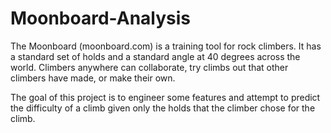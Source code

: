# Moonboard-Analysis
The Moonboard (moonboard.com) is a training tool for rock climbers. It has a standard set of holds and a standard angle at 40 degrees across the world.
Climbers anywhere can collaborate, try climbs out that other climbers have made, or make their own. 

The goal of this project is to engineer some features and attempt to predict the difficulty of a climb given only the holds that the climber chose for the climb.
